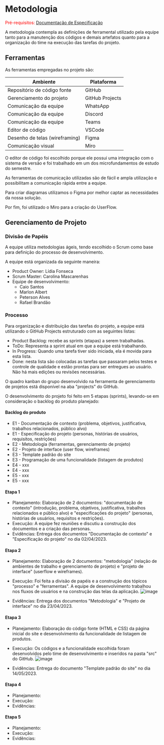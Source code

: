 
# Metodologia

<span style="color:red">Pré-requisitos: <a href="2-Especificação do Projeto.md"> Documentação de Especificação</a></span>

A metodologia contempla as definições de ferramental utilizado pela equipe tanto para a manutenção dos códigos e demais artefatos quanto para a organização do time na execução das tarefas do projeto.

## Ferramentas

As ferramentas empregadas no projeto são:

|Ambiente|Plataforma|
|---|---|
|Repositório de código fonte|GitHub|
|Gerenciamento do projeto|GitHub Projects|
|Comunicação da equipe|WhatsApp|
|Comunicação da equipe|Discord|
|Comunicação da equipe|Teams|
|Editor de código|VSCode|
|Desenho de telas (wireframing)|Figma|
|Comunicação visual|Miro|


O editor de código foi escolhido porque ele possui uma integração com o sistema de versão e foi trabalhado em um dos microfundamentos de estudo do semestre.

As ferramentas de comunicação utilizadas são de fácil e ampla utilização e possibilitam a comunicação rápida entre a equipe. 

Para criar diagramas utilizamos o Figma por melhor captar as necessidades da nossa solução.

Por fim, foi utilizado o Miro para a criação do UserFlow.





## Gerenciamento de Projeto

### Divisão de Papéis

A equipe utiliza metodologias ágeis, tendo escolhido o Scrum como base para definição do processo de desenvolvimento.

A equipe está organizada da seguinte maneira:
- Product Owner: Lídia Fonseca
- Scrum Master: Carolina Mascarenhas
- Equipe de desenvolvimento:
  - Caio Santos
  - Marlon Albert
  - Peterson Alves
  - Rafael Brandão


### Processo

Para organização e distribuição das tarefas do projeto, a equipe está utilizando o GitHub Projects estruturado com as seguintes listas:

- Product Backlog: recebe as sprints (etapas) a serem trabalhadas.
-	ToDo: Representa a sprint atual em que a equipe está trabalhando.
-	In Progress: Quando uma tarefa tiver sido iniciada, ela é movida para esta lista.
-	Done: nesta lista são colocadas as tarefas que passaram pelos testes e controle de qualidade e estão prontas para ser entregues ao usuário. Não há mais edições ou revisões necessárias.

O quadro kanban do grupo desenvolvido na ferramenta de gerenciamento de projetos está disponível na aba "projects" do GitHub.

O desenvolvimento do projeto foi feito em 5 etapas (sprints), levando-se em consideração o backlog do produto planejado:

#### Backlog do produto
- E1 - Documentação de contexto (problema, objetivos, justificativa, trabalhos relacionados, público alvo)
- E1 - Especificação do projeto (personas, histórias de usuários, requisitos, restrições)
- E2 - Metodologia (ferramentas, gerenciamento de projeto)
- E2 - Projeto de interface (user flow, wireframes)
- E3 - Template padrão do site
- E3 - Programação de uma funcionalidade (listagem de produtos)
- E4 - xxx
- E4 - xxx
- E5 - xxx
- E5 - xxx

#### Etapa 1
- Planejamento: Elaboração de 2 documentos: "documentação de contexto" (introdução, problema, objetivos, justificativa, trabalhos relacionados e público alvo) e "especificações do projeto" (personas, histórias de usuários, requisitos e restrições).
- Execução: A equipe fez reuniões e discutiu a construção dos documentos e a criação das personas.
- Evidências: Entrega dos documentos "Documentação de contexto" e "Especificação do projeto" no dia 02/04/2023.

#### Etapa 2
- Planejamento: Elaboração de 2 documentos: "metodologia" (relação de ambientes de trabalho e gerenciamento de projeto) e "projeto de interface" (userflow e wireframes).
- Execução: Foi feita a divisão de papéis e a construção dos tópicos "processo" e "ferramentas". A equipe de desenvolvimento trabalhou nos fluxos de usuários e na construção das telas da aplicação.
![image](https://user-images.githubusercontent.com/125296093/231443809-39bfff85-8ce9-4f51-b478-3c06c62cbfb8.png)

- Evidências: Entrega dos documentos "Metodologia" e "Projeto de interface" no dia 23/04/2023.

#### Etapa 3
- Planejamento: Elaboração do código fonte (HTML e CSS) da página inicial do site e desenvolvimento da funcionalidade de listagem de produtos.
- Execução: Os códigos e a funcionalidade escolhida foram desenvolvidos pelo time de desenvolvimento e inseridos na pasta "src" do GitHub.
![image](https://github.com/ICEI-PUC-Minas-PMV-ADS/pmv-ads-2023-1-e1-proj-web-t06-projeto-brechapp/assets/125296093/90a6a97e-f1e5-46fe-be2f-cd7f91f999b6)

- Evidências: Entrega do documento "Template padrão do site" no dia 14/05/2023.

#### Etapa 4
- Planejamento:
- Execução:
- Evidências:

#### Etapa 5
- Planejamento:
- Execução:
- Evidências:




